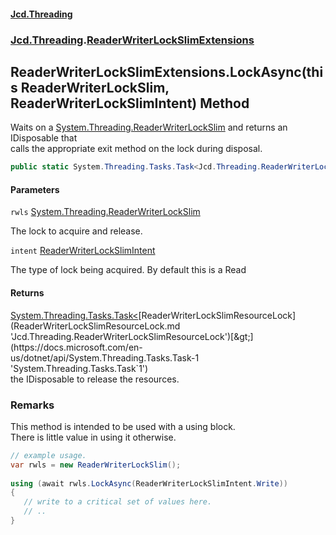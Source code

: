 #### [Jcd.Threading](index.md 'index')
### [Jcd.Threading](Jcd.Threading.md 'Jcd.Threading').[ReaderWriterLockSlimExtensions](ReaderWriterLockSlimExtensions.md 'Jcd.Threading.ReaderWriterLockSlimExtensions')

## ReaderWriterLockSlimExtensions.LockAsync(this ReaderWriterLockSlim, ReaderWriterLockSlimIntent) Method

Waits on a [System.Threading.ReaderWriterLockSlim](https://docs.microsoft.com/en-us/dotnet/api/System.Threading.ReaderWriterLockSlim 'System.Threading.ReaderWriterLockSlim') and returns an IDisposable that  
calls the appropriate exit method on the lock during disposal.

```csharp
public static System.Threading.Tasks.Task<Jcd.Threading.ReaderWriterLockSlimResourceLock> LockAsync(this System.Threading.ReaderWriterLockSlim rwls, Jcd.Threading.ReaderWriterLockSlimIntent intent=Jcd.Threading.ReaderWriterLockSlimIntent.Read);
```
#### Parameters

<a name='Jcd.Threading.ReaderWriterLockSlimExtensions.LockAsync(thisSystem.Threading.ReaderWriterLockSlim,Jcd.Threading.ReaderWriterLockSlimIntent).rwls'></a>

`rwls` [System.Threading.ReaderWriterLockSlim](https://docs.microsoft.com/en-us/dotnet/api/System.Threading.ReaderWriterLockSlim 'System.Threading.ReaderWriterLockSlim')

The lock to acquire and release.

<a name='Jcd.Threading.ReaderWriterLockSlimExtensions.LockAsync(thisSystem.Threading.ReaderWriterLockSlim,Jcd.Threading.ReaderWriterLockSlimIntent).intent'></a>

`intent` [ReaderWriterLockSlimIntent](ReaderWriterLockSlimIntent.md 'Jcd.Threading.ReaderWriterLockSlimIntent')

The type of lock being acquired. By default this is a Read

#### Returns
[System.Threading.Tasks.Task&lt;](https://docs.microsoft.com/en-us/dotnet/api/System.Threading.Tasks.Task-1 'System.Threading.Tasks.Task`1')[ReaderWriterLockSlimResourceLock](ReaderWriterLockSlimResourceLock.md 'Jcd.Threading.ReaderWriterLockSlimResourceLock')[&gt;](https://docs.microsoft.com/en-us/dotnet/api/System.Threading.Tasks.Task-1 'System.Threading.Tasks.Task`1')  
the IDisposable to release the resources.

### Remarks
  
This method is intended to be used with a using block.  
There is little value in using it otherwise.  
  
```csharp  
// example usage.  
var rwls = new ReaderWriterLockSlim();  
  
using (await rwls.LockAsync(ReaderWriterLockSlimIntent.Write))  
{  
   // write to a critical set of values here.  
   // ..  
}  
```